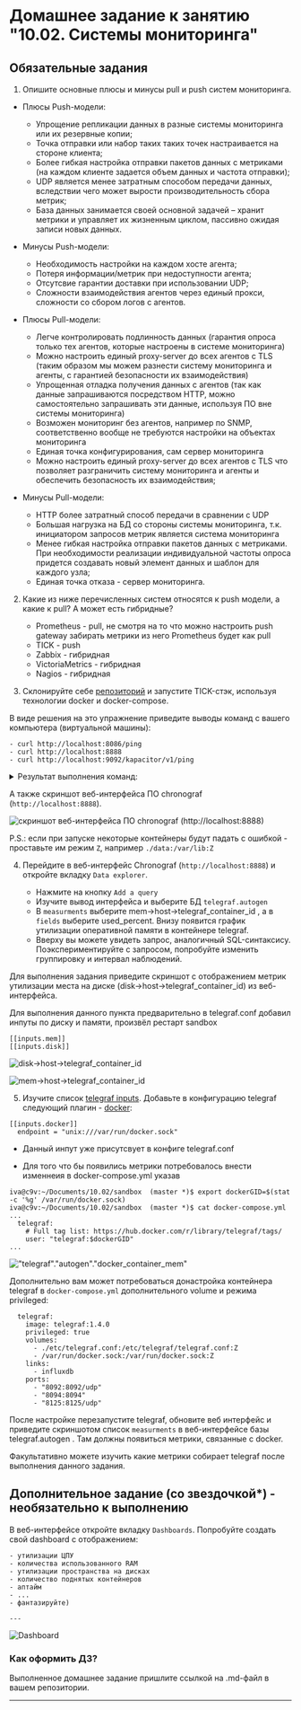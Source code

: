 # Домашнее задание к занятию "10.02. Системы мониторинга"

## Обязательные задания

1. Опишите основные плюсы и минусы pull и push систем мониторинга.

- Плюсы Push-модели:
    - Упрощение репликации данных в разные системы мониторинга или их резервные копии;
    - Точка отправки или набор таких таких точек настраивается на стороне клиента;
    - Более гибкая настройка отправки пакетов данных с метриками (на каждом клиенте задается объем данных и частота отправки);
    - UDP является менее затратным способом передачи данных, вследствии чего может вырости производительность сбора метрик;
    - База данных занимается своей основной задачей – хранит метрики и управляет их жизненным циклом, пассивно ожидая записи новых данных.
- Минусы Push-модели:
    - Необходимость настройки на каждом хосте агента;
    - Потеря информации/метрик при недоступности агента;
    - Отсутсвие гарантии доставки при использовании UDP;
    - Сложности взаимодействия агентов через единый прокси, сложности со сбором логов с агентов.

- Плюсы Pull-модели:
    - Легче контролировать подлинность данных (гарантия опроса только тех агентов, которые настроены в системе мониторинга) 
    - Можно настроить единый proxy-server до всех агентов с TLS (таким образом мы можем разнести систему мониторинга и агенты, с гарантией безопасности их взаимодействия) 
    - Упрощенная отладка получения данных с агентов (так как данные запрашиваются посредством HTTP, можно самостоятельно запрашивать эти данные, используя ПО вне системы мониторинга)
    - Возможен мониторинг без агентов, например по SNMP, соответственно вообще не требуются настройки на объектах мониторинга
    - Единая точка конфигурирования, сам сервер мониторинга
    - Можно настроить единый proxy-server до всех агентов с TLS что позволяет разграничить систему мониторинга и агенты и обеспечить безопасность их взаимодействия;

- Минусы Pull-модели:
    - HTTP более затратный способ передачи в сравнении с UDP
    - Большая нагрузка на БД со стороны системы мониторинга, т.к. инициатором запросов метрик является система мониторинга 
    - Менее гибкая настройка отправки пакетов данных с метриками. При необходимости реализации индивидуальной частоты опроса придется создавать новый элемент данных и шаблон для каждого узла;
    - Единая точка отказа - сервер мониторинга.

2. Какие из ниже перечисленных систем относятся к push модели, а какие к pull? А может есть гибридные?

    - Prometheus  - pull, не смотря на то что можно настроить push gateway забирать метрики из него Prometheus будет как pull
    - TICK - push
    - Zabbix - гибридная
    - VictoriaMetrics - гибридная
    - Nagios - гибридная


3. Склонируйте себе [репозиторий](https://github.com/influxdata/sandbox/tree/master) и запустите TICK-стэк, 
используя технологии docker и docker-compose.

В виде решения на это упражнение приведите выводы команд с вашего компьютера (виртуальной машины):

    - curl http://localhost:8086/ping
    - curl http://localhost:8888
    - curl http://localhost:9092/kapacitor/v1/ping

<details>
     <summary>Результат выполнения команд:</summary>
    <br>


```bash
Use 'docker scan' to run Snyk tests against images to find vulnerabilities and learn how to fix them
[+] Running 5/5
 ⠿ Container sandbox-influxdb-1       Started                                                                                                                                                                                                                                        0.5s
 ⠿ Container sandbox-telegraf-1       Started                                                                                                                                                                                                                                        0.8s
 ⠿ Container sandbox-documentation-1  Started                                                                                                                                                                                                                                        0.5s
 ⠿ Container sandbox-kapacitor-1      Started                                                                                                                                                                                                                                        1.1s
 ⠿ Container sandbox-chronograf-1     Started                                                                                                                                                                                                                                        1.7s
Opening tabs in browser...
iva@c9v:~/Documents/10.02/sandbox  (master)$ Opening in existing browser session.
Opening in existing browser session.

iva@c9v:~/Documents/10.02/sandbox  (master)$ curl http://localhost:8086/ping -v
*   Trying ::1:8086...
* Connected to localhost (::1) port 8086 (#0)
> GET /ping HTTP/1.1
> Host: localhost:8086
> User-Agent: curl/7.76.1
> Accept: */*
> 
* Mark bundle as not supporting multiuse
< HTTP/1.1 204 No Content
< Content-Type: application/json
< Request-Id: 0bd06466-f66a-11ec-804f-0242ac120002
< X-Influxdb-Build: OSS
< X-Influxdb-Version: 1.8.10
< X-Request-Id: 0bd06466-f66a-11ec-804f-0242ac120002
< Date: Mon, 27 Jun 2022 22:39:46 GMT
< 
* Connection #0 to host localhost left intact
iva@c9v:~/Documents/10.02/sandbox  (master)$ curl http://localhost:9092/kapacitor/v1/ping -v
*   Trying ::1:9092...
* Connected to localhost (::1) port 9092 (#0)
> GET /kapacitor/v1/ping HTTP/1.1
> Host: localhost:9092
> User-Agent: curl/7.76.1
> Accept: */*
> 
* Mark bundle as not supporting multiuse
< HTTP/1.1 204 No Content
< Content-Type: application/json; charset=utf-8
< Request-Id: 1d8fc39d-f66a-11ec-8039-000000000000
< X-Kapacitor-Version: 1.6.4
< Date: Mon, 27 Jun 2022 22:40:16 GMT
< 
* Connection #0 to host localhost left intact
iva@c9v:~/Documents/10.02/sandbox  (master)$ curl http://localhost:8888
<!DOCTYPE html><html><head><meta http-equiv="Content-type" content="text/html; charset=utf-8"><title>Chronograf</title><link rel="icon shortcut" href="/favicon.fa749080.ico"><link rel="stylesheet" href="/src.9cea3e4e.css"></head><body> <div id="react-root" data-basepath=""></div> <script src="/src.a969287c.js"></script> </body></html>

iva@c9v:~/Documents/10.02/sandbox  (master)$ docker ps
CONTAINER ID   IMAGE                   COMMAND                  CREATED        STATUS         PORTS                                                                                                                             NAMES
ad987d718851   chrono_config           "/entrypoint.sh chro…"   10 hours ago   Up 4 minutes   0.0.0.0:8888->8888/tcp, :::8888->8888/tcp                                                                                         sandbox-chronograf-1
ab5a4a9efb5e   telegraf                "/entrypoint.sh tele…"   10 hours ago   Up 4 minutes   8092/udp, 8125/udp, 8094/tcp                                                                                                      sandbox-telegraf-1
b2348307c671   kapacitor               "/entrypoint.sh kapa…"   10 hours ago   Up 4 minutes   0.0.0.0:9092->9092/tcp, :::9092->9092/tcp                                                                                         sandbox-kapacitor-1
33e02fec997f   influxdb                "/entrypoint.sh infl…"   10 hours ago   Up 4 minutes   0.0.0.0:8082->8082/tcp, :::8082->8082/tcp, 0.0.0.0:8086->8086/tcp, :::8086->8086/tcp, 0.0.0.0:8089->8089/udp, :::8089->8089/udp   sandbox-influxdb-1
c45791fca7e0   sandbox_documentation   "/documentation/docu…"   10 hours ago   Up 4 minutes   0.0.0.0:3010->3000/tcp, :::3010->3000/tcp        
```

</details>


А также скриншот веб-интерфейса ПО chronograf (`http://localhost:8888`).

![скриншот веб-интерфейса ПО chronograf (http://localhost:8888)](./src/chronograf1.png)

P.S.: если при запуске некоторые контейнеры будут падать с ошибкой - проставьте им режим `Z`, например
`./data:/var/lib:Z`

4. Перейдите в веб-интерфейс Chronograf (`http://localhost:8888`) и откройте вкладку `Data explorer`.

    - Нажмите на кнопку `Add a query`
    - Изучите вывод интерфейса и выберите БД `telegraf.autogen`
    - В `measurments` выберите mem->host->telegraf_container_id , а в `fields` выберите used_percent. 
    Внизу появится график утилизации оперативной памяти в контейнере telegraf.
    - Вверху вы можете увидеть запрос, аналогичный SQL-синтаксису. 
    Поэкспериментируйте с запросом, попробуйте изменить группировку и интервал наблюдений.

Для выполнения задания приведите скриншот с отображением метрик утилизации места на диске 
(disk->host->telegraf_container_id) из веб-интерфейса.

Для выполнения данного пункта предварительно в telegraf.conf добавил инпуты по диску и памяти, произвёл рестарт sandbox

```
[[inputs.mem]]
[[inputs.disk]]

```
![disk->host->telegraf_container_id](./src/chronograf_disk.png)

![mem->host->telegraf_container_id](./src/chronograf_mem.png)

5. Изучите список [telegraf inputs](https://github.com/influxdata/telegraf/tree/master/plugins/inputs). 
Добавьте в конфигурацию telegraf следующий плагин - [docker](https://github.com/influxdata/telegraf/tree/master/plugins/inputs/docker):
```
[[inputs.docker]]
  endpoint = "unix:///var/run/docker.sock"
```

* Данный инпут уже присутсвует в конфиге telegraf.conf

* Для того что бы появились метрики потребовалось внести изменнеия в docker-compose.yml указав 

```
iva@c9v:~/Documents/10.02/sandbox  (master *)$ export dockerGID=$(stat -c '%g' /var/run/docker.sock)
iva@c9v:~/Documents/10.02/sandbox  (master *)$ cat docker-compose.yml
...
  telegraf:
    # Full tag list: https://hub.docker.com/r/library/telegraf/tags/
    user: "telegraf:$dockerGID"
...

```

!["telegraf"."autogen"."docker_container_mem"](./src/chronograf_docker.png)

Дополнительно вам может потребоваться донастройка контейнера telegraf в `docker-compose.yml` дополнительного volume и 
режима privileged:
```
  telegraf:
    image: telegraf:1.4.0
    privileged: true
    volumes:
      - ./etc/telegraf.conf:/etc/telegraf/telegraf.conf:Z
      - /var/run/docker.sock:/var/run/docker.sock:Z
    links:
      - influxdb
    ports:
      - "8092:8092/udp"
      - "8094:8094"
      - "8125:8125/udp"
```

После настройке перезапустите telegraf, обновите веб интерфейс и приведите скриншотом список `measurments` в 
веб-интерфейсе базы telegraf.autogen . Там должны появиться метрики, связанные с docker.

Факультативно можете изучить какие метрики собирает telegraf после выполнения данного задания.

## Дополнительное задание (со звездочкой*) - необязательно к выполнению

В веб-интерфейсе откройте вкладку `Dashboards`. Попробуйте создать свой dashboard с отображением:

    - утилизации ЦПУ
    - количества использованного RAM
    - утилизации пространства на дисках
    - количество поднятых контейнеров
    - аптайм
    - ...
    - фантазируйте)
    
    ---

![Dashboard](./src/chronograf_dash.png)

### Как оформить ДЗ?

Выполненное домашнее задание пришлите ссылкой на .md-файл в вашем репозитории.

---

